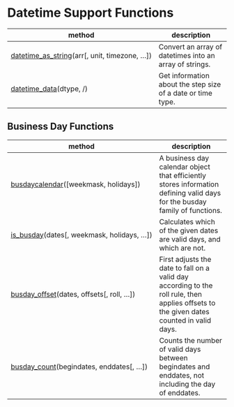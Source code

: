 # Datetime Support Functions

method | description
---|---
[datetime_as_string](generated/numpy.datetime_as_string.html#numpy.datetime_as_string)(arr[, unit, timezone, …]) | Convert an array of datetimes into an array of strings.
[datetime_data](generated/numpy.datetime_data.html#numpy.datetime_data)(dtype, /) | Get information about the step size of a date or time type.

## Business Day Functions

method | description
---|---
[busdaycalendar](generated/numpy.busdaycalendar.html#numpy.busdaycalendar)([weekmask, holidays]) | A business day calendar object that efficiently stores information defining valid days for the busday family of functions.
[is_busday](generated/numpy.is_busday.html#numpy.is_busday)(dates[, weekmask, holidays, …]) | Calculates which of the given dates are valid days, and which are not.
[busday_offset](generated/numpy.busday_offset.html#numpy.busday_offset)(dates, offsets[, roll, …]) | First adjusts the date to fall on a valid day according to the roll rule, then applies offsets to the given dates counted in valid days.
[busday_count](generated/numpy.busday_count.html#numpy.busday_count)(begindates, enddates[, …]) | Counts the number of valid days between begindates and enddates, not including the day of enddates.